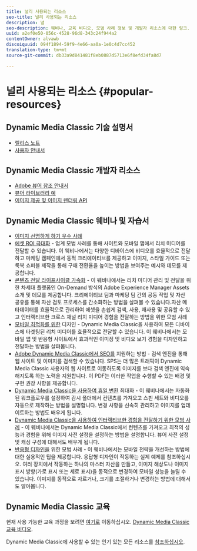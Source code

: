 ```yaml
---
title: 널리 사용되는 리소스
seo-title: 널리 사용되는 리소스
description: 널
seo-description: 웨비나, 교육 비디오, 모범 사례 정보 및 개발자 리소스에 대한 링크.
uuid: a2ef0e50-056c-4528-96d8-343c24f944a2
contentOwner: alvawb
discoiquuid: 094f1894-59f9-4e66-aa0a-1e0c4d7cc452
translation-type: tm+mt
source-git-commit: db33a9d841481f8eb0887d5713e6f8efd34fa8d7

---
```



# 널리 사용되는 리소스 {#popular-resources}

## Dynamic Media Classic 기술 설명서

* [릴리스 노트](https://marketing.adobe.com/resources/help/en_US/s7/release_notes/index.html)
* [사용자 안내서](introduction.md)

## Dynamic Media Classic 개발자 리소스

* [Adobe 뷰어 참조 안내서](https://marketing.adobe.com/resources/help/en_US/s7/viewers_ref/index.html)
* [뷰어 라이브러리 예](https://landing.adobe.com/en/na/dynamic-media/ctir-2755/live-demos.html)
* [이미지 제공 및 이미지 렌더링 API](https://marketing.adobe.com/resources/help/en_US/s7/is_ir_api/index.html)

## Dynamic Media Classic 웨비나 및 자습서

* [이미지 선명하게 하기 우수 사례](/help/assets/s7_sharpening_images.pdf)
* [에셋 ROI 극대화](https://adobecustomersuccess.adobeconnect.com/p5ar3hfrrec/?launcher=false&fcsContent=true&pbMode=normal&proto=true) - 업계 모범 사례를 통해 사이트와 모바일 앱에서 리치 미디어를 전달할 수 있습니다. 이 웨비나에서는 다양한 디바이스에 비디오를 효율적으로 전달하고 마케팅 캠페인에서 동적 크리에이티브를 제공하고 이미지, 스타일 가이드 또는 룩북 쇼퍼블 제작을 통해 구매 전환율을 높이는 방법을 보여주는 예시와 데모를 제공합니다.
* [콘텐츠 전달 라이프사이클 가속화](https://adobecustomersuccess.adobeconnect.com/p88ducm9pqv/) - 이 웨비나에서는 리치 미디어 관리 및 전달을 위한 차세대 플랫폼인 On-Demand 방식의 Adobe Experience Manager Assets 소개 및 데모를 제공합니다. 크리에이티브 팀과 마케팅 팀 간의 공동 작업 및 자산 공유를 통해 자산 검토 프로세스를 간소화하는 방법을 살펴볼 수 있습니다.자산 메타데이터를 효율적으로 관리하여 에셋을 손쉽게 검색, 사용, 재사용 및 공유할 수 있고 인터랙티브한 크로스 채널 리치 미디어 경험을 전달하는 방법을 위한 모범 사례
* [모바일 최적화를 위한](https://adobecustomersuccess.adobeconnect.com/p6oqd3wydif/?launcher=false&fcsContent=true&pbMode=normal&proto=true) 디자인 - Dynamic Media Classic을 사용하여 모든 디바이스에 타겟팅된 리치 미디어를 효율적으로 전달할 수 있습니다. 이 웨비나에서는 모바일 앱 및 반응형 사이트에서 효과적인 이미징 및 비디오 보기 경험을 디자인하고 전달하는 방법을 살펴봅니다.
* [Adobe Dynamic Media Classic에서 SEO를](/help/assets/s7_seo.pdf) 지원하는 방법 - 검색 엔진을 통해 웹 사이트 및 이미지를 검색할 수 있습니다. SPS는 더 많은 트래픽이 Dynamic Media Classic 사용자의 웹 사이트로 이동하도록 이미지를 보다 검색 엔진에 익숙해지도록 하는 노력을 지원합니다. 이 PDF는 이러한 작업을 수행할 수 있는 배경 및 구현 권장 사항을 제공합니다.
* [Dynamic Media Classic을 사용하여 휴일 변환](https://adobecustomersuccess.adobeconnect.com/p32n1yr85c9/?proto=true) 최대화 - 이 웨비나에서는 자동화된 워크플로우를 설정하여 감시 폴더에서 컨텐츠를 가져오고 스핀 세트와 비디오를 자동으로 제작하는 방법을 설명합니다. 변경 사항을 신속히 관리하고 이미지를 업데이트하는 방법도 배우게 됩니다.
* [Dynamic Media Classic을 사용하여 인터랙티브한 경험을 전달하기 위한 모범 사례](http://seminars.adobeconnect.com/p7wb8ej3u6d/) - 이 웨비나에서는 Dynamic Media Classic에서 컨텐츠를 가져오고 최적의 성능과 경험을 위해 이미지 사전 설정을 설정하는 방법을 설명합니다. 뷰어 사전 설정 및 캐싱 구성에 대해서도 배우게 됩니다.
* [반응형 디자인을](http://offers.adobe.com/en/na/marketing/landings/_40458_responsive_design_live_on_demand_webinar.html) 위한 모범 사례 - 이 웨비나에서는 모바일 전략을 개선하는 방법에 대한 실용적인 팁을 제공합니다. 응답형 디자인이 작동하는 실제 예제를 참조하십시오. 여러 장치에서 작동하는 하나의 마스터 자산을 만들고, 이미지 해상도나 이미지 표시 방향(가로 표시 또는 세로 표시)을 동적으로 변경하여 모바일 성능을 늘릴 수 있습니다. 이미지를 동적으로 자르거나, 크기를 조절하거나 변경하는 방법에 대해서도 알아봅니다.

## Dynamic Media Classic 교육

현재 사용 가능한 교육 과정을 보려면 [여기로](http://training.adobe.com/training/courses.html#product=adobe-scene7) 이동하십시오.
[Dynamic Media Classic 교육 비디오](https://marketing.adobe.com/resources/help/en_US/s7/training-videos/).

Dynamic Media Classic에 사용할 수 있는 인기 있는 모든 리소스를 [참조하십시오](home.md).
